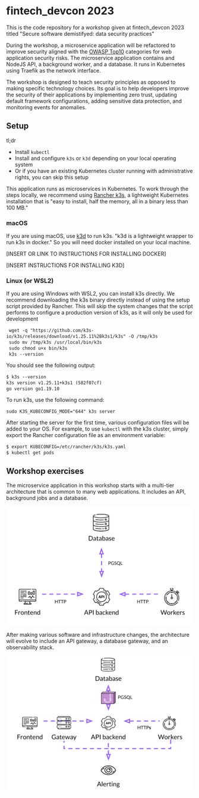 # fintech_devcon 2023

This is the code repository for a workshop given at fintech_devcon 2023 titled "Secure software demistifyed: data security practices"

During the workshop, a microservice application will be refactored to improve security aligned with the [OWASP Top10](https://owasp.org/Top10/) categories for web application security risks. The microservice application contains and NodeJS API, a background worker, and a database. It runs in Kubernetes using Traefik as the network interface.

The workshop is designed to teach security principles as opposed to making specific technology choices. Its goal is to help developers improve the security of their applications by implementing zero trust, updating default framework configurations, adding sensitive data protection, and monitoring events for anomalies.

## Setup

tl;dr
- Install `kubectl`
- Install and configure `k3s` or `k3d` depending on your local operating system
- Or if you have an existing Kubernetes cluster running with administrative rights, you can skip this setup

This application runs as microservices in Kubernetes. To work through the steps locally, we recommend using [Rancher k3s](https://github.com/k3s-io/k3s), a lightweight Kubernetes installation that is "easy to install, half the memory, all in a binary less than 100 MB."

### macOS

If you are using macOS, use [k3d](https://k3d.io/v5.5.2/) to run k3s. "k3d is a lightweight wrapper to run k3s in docker." So you will need docker installed on your local machine.

[INSERT OR LINK TO INSTRUCTIONS FOR INSTALLING DOCKER]

[INSERT INSTRUCTIONS FOR INSTALLING K3D]

### Linux (or WSL2)

If you are using Windows with WSL2, you can install k3s directly. We recommend downloading the k3s binary directly instead of using the setup script provided by Rancher. This will skip the system changes that the script performs to configure a production version of k3s, as it will only be used for development

```
 wget -q "https://github.com/k3s-io/k3s/releases/download/v1.25.11%2Bk3s1/k3s" -O /tmp/k3s
 sudo mv /tmp/k3s /usr/local/bin/k3s
 sudo chmod u+x bin/k3s
 k3s --version
```

You should see the following output:

```
$ k3s --version
k3s version v1.25.11+k3s1 (582f07cf)
go version go1.19.10
```

To run k3s, use the following command:
```
sudo K3S_KUBECONFIG_MODE="644" k3s server
```

After starting the server for the first time, various configuration files will be added to your OS. For example, to use `kubectl` with the k3s cluster, simply export the Rancher configuration file as an environment variable:

```
$ export KUBECONFIG=/etc/rancher/k3s/k3s.yaml
$ kubectl get pods
```
## Workshop exercises

The microservice application in this workshop starts with a multi-tier architecture that is common to many web applications. It includes an API, background jobs and a database.

![Starting application architecture](./data/images/fintech_devcon-workshop-arch-start.svg)

After making various software and infrastructure changes, the architecture will evolve to include an API gateway, a database gateway, and an observability stack.

![Ending application architecture](./data/images/fintech_devcon-workshop-arch-end.svg)
